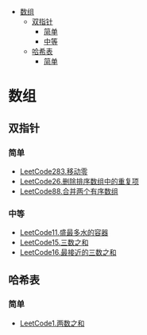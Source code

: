 <!-- TOC -->

- [数组](#数组)
  - [双指针](#双指针)
    - [简单](#简单)
    - [中等](#中等)
  - [哈希表](#哈希表)
    - [简单](#简单-1)

<!-- /TOC -->
# 数组
## 双指针
### 简单
- [LeetCode283.移动零](https://leetcode-cn.com/problems/move-zeroes/)
- [LeetCode26.删除排序数组中的重复项](https://leetcode-cn.com/problems/remove-duplicates-from-sorted-array/)
- [LeetCode88.合并两个有序数组](https://leetcode-cn.com/problems/merge-sorted-array/)
### 中等
- [LeetCode11.盛最多水的容器](https://leetcode-cn.com/problems/container-with-most-water/)
- [LeetCode15.三数之和](https://leetcode-cn.com/problems/3sum/)
- [LeetCode16.最接近的三数之和](https://leetcode-cn.com/problems/3sum-closest/)
## 哈希表
### 简单
- [LeetCode1.两数之和](https://leetcode-cn.com/problems/two-sum/)
